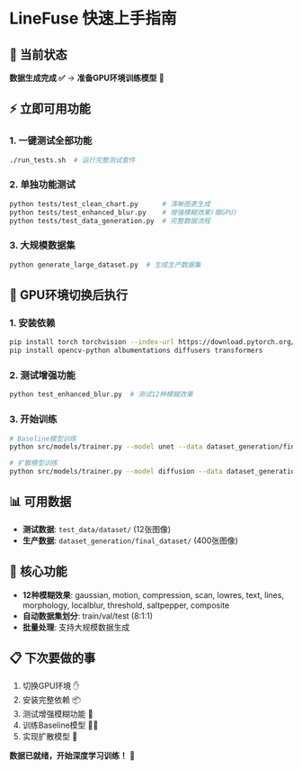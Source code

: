 # LineFuse 快速上手指南

## 🎯 当前状态
**数据生成完成 ✅** → **准备GPU环境训练模型** 🚀

## ⚡ 立即可用功能

### 1. 一键测试全部功能
```bash
./run_tests.sh  # 运行完整测试套件
```

### 2. 单独功能测试
```bash
python tests/test_clean_chart.py      # 清晰图表生成
python tests/test_enhanced_blur.py    # 增强模糊效果(需GPU)
python tests/test_data_generation.py  # 完整数据流程
```

### 3. 大规模数据集
```bash
python generate_large_dataset.py  # 生成生产数据集
```

## 🔄 GPU环境切换后执行

### 1. 安装依赖
```bash
pip install torch torchvision --index-url https://download.pytorch.org/whl/cu118
pip install opencv-python albumentations diffusers transformers
```

### 2. 测试增强功能
```bash
python test_enhanced_blur.py  # 测试12种模糊效果
```

### 3. 开始训练
```bash
# Baseline模型训练
python src/models/trainer.py --model unet --data dataset_generation/final_dataset

# 扩散模型训练
python src/models/trainer.py --model diffusion --data dataset_generation/final_dataset
```

## 📊 可用数据
- **测试数据**: `test_data/dataset/` (12张图像)
- **生产数据**: `dataset_generation/final_dataset/` (400张图像)

## 🎪 核心功能
- **12种模糊效果**: gaussian, motion, compression, scan, lowres, text, lines, morphology, localblur, threshold, saltpepper, composite
- **自动数据集划分**: train/val/test (8:1:1)
- **批量处理**: 支持大规模数据生成

## 📋 下次要做的事
1. 切换GPU环境 ✋
2. 安装完整依赖 📦
3. 测试增强模糊功能 🧪
4. 训练Baseline模型 🏃‍♂️
5. 实现扩散模型 🌟

**数据已就绪，开始深度学习训练！** 🎯